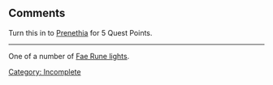 ## Comments

Turn this in to [Prenethia](Prenethia "wikilink") for 5 Quest Points.

------------------------------------------------------------------------

One of a number of [Fae Rune lights](Fae_Rune_lights "wikilink").

[Category: Incomplete](Category:_Incomplete "wikilink")
